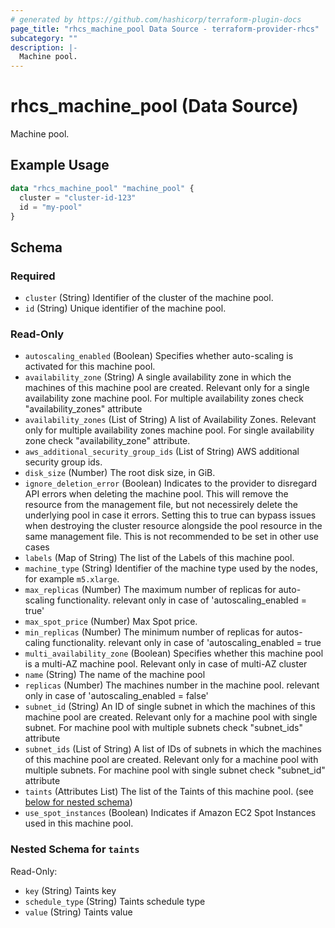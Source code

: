 ```yaml
---
# generated by https://github.com/hashicorp/terraform-plugin-docs
page_title: "rhcs_machine_pool Data Source - terraform-provider-rhcs"
subcategory: ""
description: |-
  Machine pool.
---
```


# rhcs_machine_pool (Data Source)

Machine pool.

## Example Usage

```terraform
data "rhcs_machine_pool" "machine_pool" {
  cluster = "cluster-id-123"
  id = "my-pool"
}
```

<!-- schema generated by tfplugindocs -->
## Schema

### Required

- `cluster` (String) Identifier of the cluster of the machine pool.
- `id` (String) Unique identifier of the machine pool.

### Read-Only

- `autoscaling_enabled` (Boolean) Specifies whether auto-scaling is activated for this machine pool.
- `availability_zone` (String) A single availability zone in which the machines of this machine pool are created. Relevant only for a single availability zone machine pool. For multiple availability zones check "availability_zones" attribute
- `availability_zones` (List of String) A list of Availability Zones. Relevant only for multiple availability zones machine pool. For single availability zone check "availability_zone" attribute.
- `aws_additional_security_group_ids` (List of String) AWS additional security group ids.
- `disk_size` (Number) The root disk size, in GiB.
- `ignore_deletion_error` (Boolean) Indicates to the provider to disregard API errors when deleting the machine pool. This will remove the resource from the management file, but not necessirely delete the underlying pool in case it errors. Setting this to true can bypass issues when destroying the cluster resource alongside the pool resource in the same management file. This is not recommended to be set in other use cases
- `labels` (Map of String) The list of the Labels of this machine pool.
- `machine_type` (String) Identifier of the machine type used by the nodes, for example `m5.xlarge`.
- `max_replicas` (Number) The maximum number of replicas for auto-scaling functionality. relevant only in case of 'autoscaling_enabled = true'
- `max_spot_price` (Number) Max Spot price.
- `min_replicas` (Number) The minimum number of replicas for autos-caling functionality. relevant only in case of 'autoscaling_enabled = true
- `multi_availability_zone` (Boolean) Specifies whether this machine pool is a multi-AZ machine pool. Relevant only in case of multi-AZ cluster
- `name` (String) The name of the machine pool
- `replicas` (Number) The machines number in the machine pool. relevant only in case of 'autoscaling_enabled = false'
- `subnet_id` (String) An ID of single subnet in which the machines of this machine pool are created. Relevant only for a machine pool with single subnet. For machine pool with multiple subnets check "subnet_ids" attribute
- `subnet_ids` (List of String) A list of IDs of subnets in which the machines of this machine pool are created. Relevant only for a machine pool with multiple subnets. For machine pool with single subnet check "subnet_id" attribute
- `taints` (Attributes List) The list of the Taints of this machine pool. (see [below for nested schema](#nestedatt--taints))
- `use_spot_instances` (Boolean) Indicates if Amazon EC2 Spot Instances used in this machine pool.

<a id="nestedatt--taints"></a>
### Nested Schema for `taints`

Read-Only:

- `key` (String) Taints key
- `schedule_type` (String) Taints schedule type
- `value` (String) Taints value
